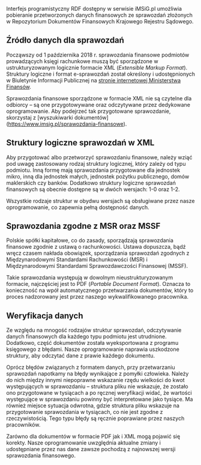 Interfejs programistyczny RDF dostępny w serwisie iMSiG.pl umożliwia pobieranie
przetworzonych danych finansowych ze sprawozdań złożonych w Repozytorium
Dokumentów Finansowych Krajowego Rejestru Sądowego.

## Źródło danych dla sprawozdań
Począwszy od 1 października 2018 r. sprawozdania finansowe podmiotów
prowadzących księgi rachunkowe muszą być sporządzone w ustrukturyzowanym
logicznie formacie XML (*Extensible Markup Format*). Struktury logiczne i format
e-sprawozdań został określony i udostępnionych w Biuletynie Informacji
Publicznej na [stronie internetowej Ministerstwa Finansów](
https://www.gov.pl/web/kas/struktury-e-sprawozdan).

Sprawozdania finansowe sporządzone w formacie XML nie są czytelne dla odbiorcy
– są one przygotowywane oraz odczytywane przez dedykowane oprogramowanie. Aby
podejrzeć tak przygotowane sprawozdanie, skorzystaj z [wyszukiwarki dokumentów]
(https://www.imsig.pl/sprawozdania-finansowe).

## Struktury logiczne sprawozdań w XML
Aby przygotować albo przetworzyć sprawozdaniu finansowe, należy wziąć pod uwagę
zastosowany rodzaj struktury logicznej, który zależy od typu podmiotu. Inną
formę mają sprawozdania przygotowane dla jednostek mikro, inną dla jednostek
małych, jednostek pożytku publicznego, domów maklerskich czy banków. Dodatkowo
struktury logiczne sprawozdań finansowych są obecnie dostępne są w dwóch
wersjach: 1-0 oraz 1-2.

Wszystkie rodzaje struktur w obydwu wersjach są obsługiwane przez nasze
oprogramowanie, co zapewnia pełną dostępność danych.

## Sprawozdania zgodne z MSR oraz MSSF
Polskie spółki kapitałowe, co do zasady, sporządzają sprawozdania finansowe
zgodnie z ustawą o rachunkowości. Ustawa dopuszcza, bądź wręcz czasem nakłada
obowiązek, sporządzania sprawozdań zgodnych z Międzynarodowymi Standardami
Rachunkowości (MSR) i Międzynarodowymi Standardami Sprawozdawczości Finansowej
(MSSF).

Takie sprawozdania występują w dowolnym nieustrukturyzowanym formacie,
najczęściej jest to PDF (*Portable Document Format*). Oznacza to konieczność
na wpół automatycznego przetwarzania dokumentów, który to proces nadzorowany
jest przez naszego wykwalifikowanego pracownika.

## Weryfikacja danych
Ze względu na mnogość rodzajów struktur sprawozdań, odczytywanie danych
finansowych dla każdego typu podmiotu jest utrudnione. Dodatkowo, część
dokumentów została wyeksportowana z programu księgowego z błędami. Nasze
oprogramowanie naprawia uszkodzone struktury, aby odczytać dane z prawie każdego
dokumentu.

Oprócz błędów związanych z formatem danych, przy przetwarzaniu sprawozdań
napotkamy na błędy wynikające z pomyłki człowieka. Należy do nich między innymi
niepoprawne wskazanie rzędu wielkości do kwot występujących w sprawozdaniu –
struktura pliku nie wskazuje, że zostało ono przygotowane w tysiącach a po
ręcznej weryfikacji widać, że wartości występujące w sprawozdaniu powinny być
interpretowane jako tysiące. Ma również miejsce sytuacja odwrotna, gdzie
struktura pliku wskazuje na przygotowanie sprawozdania w tysiącach, co nie jest
zgodne z rzeczywistością. Tego typu błędy są ręcznie poprawiane przez naszych
pracowników.

Zarówno dla dokumentów w formacie PDF jak i XML mogą pojawić się korekty. Nasze
oprogramowanie uwzględnia aktualne zmiany i udostępniane przez nas dane zawsze
pochodzą z najnowszej wersji sprawozdania finansowego.
